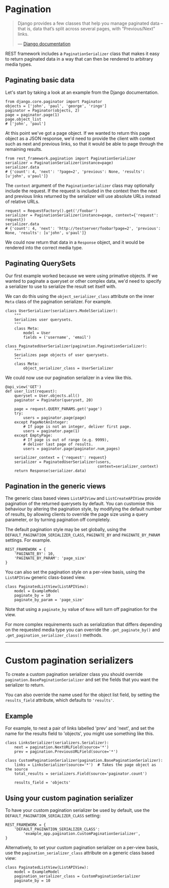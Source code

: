 <a class="github" href="pagination.py"></a>

# Pagination

> Django provides a few classes that help you manage paginated data – that is, data that’s split across several pages, with “Previous/Next” links.
>
> &mdash; [Django documentation][cite]

REST framework includes a `PaginationSerializer` class that makes it easy to return paginated data in a way that can then be rendered to arbitrary media types. 

## Paginating basic data

Let's start by taking a look at an example from the Django documentation.

    from django.core.paginator import Paginator
    objects = ['john', 'paul', 'george', 'ringo']
    paginator = Paginator(objects, 2)
    page = paginator.page(1)
    page.object_list
    # ['john', 'paul']

At this point we've got a page object.  If we wanted to return this page object as a JSON response, we'd need to provide the client with context such as next and previous links, so that it would be able to page through the remaining results.

    from rest_framework.pagination import PaginationSerializer
    serializer = PaginationSerializer(instance=page)
    serializer.data
    # {'count': 4, 'next': '?page=2', 'previous': None, 'results': [u'john', u'paul']}

The `context` argument of the `PaginationSerializer` class may optionally include the request.  If the request is included in the context then the next and previous links returned by the serializer will use absolute URLs instead of relative URLs.

    request = RequestFactory().get('/foobar')
    serializer = PaginationSerializer(instance=page, context={'request': request})
    serializer.data
    # {'count': 4, 'next': 'http://testserver/foobar?page=2', 'previous': None, 'results': [u'john', u'paul']}    

We could now return that data in a `Response` object, and it would be rendered into the correct media type.

## Paginating QuerySets

Our first example worked because we were using primative objects.  If we wanted to paginate a queryset or other complex data, we'd need to specify a serializer to use to serialize the result set itself with.

We can do this using the `object_serializer_class` attribute on the inner `Meta` class of the pagination serializer.  For example.

    class UserSerializer(serializers.ModelSerializer):
        """
        Serializes user querysets.
        """
        class Meta:
            model = User
            fields = ('username', 'email')

    class PaginatedUserSerializer(pagination.PaginationSerializer):
        """
        Serializes page objects of user querysets.
        """
        class Meta:
            object_serializer_class = UserSerializer

We could now use our pagination serializer in a view like this.

    @api_view('GET')
    def user_list(request):
        queryset = User.objects.all()
        paginator = Paginator(queryset, 20)

        page = request.QUERY_PARAMS.get('page')
        try:
            users = paginator.page(page)
        except PageNotAnInteger:
            # If page is not an integer, deliver first page.
            users = paginator.page(1)
        except EmptyPage:
            # If page is out of range (e.g. 9999),
            # deliver last page of results.
            users = paginator.page(paginator.num_pages)

        serializer_context = {'request': request}
        serializer = PaginatedUserSerializer(users,
                                             context=serializer_context)
        return Response(serializer.data)

## Pagination in the generic views

The generic class based views `ListAPIView` and `ListCreateAPIView` provide pagination of the returned querysets by default.  You can customise this behaviour by altering the pagination style, by modifying the default number of results, by allowing clients to override the page size using a query parameter, or by turning pagination off completely.

The default pagination style may be set globally, using the `DEFAULT_PAGINATION_SERIALIZER_CLASS`, `PAGINATE_BY` and `PAGINATE_BY_PARAM` settings.  For example.

    REST_FRAMEWORK = {
        'PAGINATE_BY': 10,
        'PAGINATE_BY_PARAM': 'page_size' 
    }

You can also set the pagination style on a per-view basis, using the `ListAPIView` generic class-based view.

    class PaginatedListView(ListAPIView):
        model = ExampleModel
        paginate_by = 10
        paginate_by_param = 'page_size'

Note that using a `paginate_by` value of `None` will turn off pagination for the view.

For more complex requirements such as serialization that differs depending on the requested media type you can override the `.get_paginate_by()` and `.get_pagination_serializer_class()` methods.

---

# Custom pagination serializers

To create a custom pagination serializer class you should override `pagination.BasePaginationSerializer` and set the fields that you want the serializer to return.

You can also override the name used for the object list field, by setting the `results_field` attribute, which defaults to `'results'`.

## Example

For example, to nest a pair of links labelled 'prev' and 'next', and set the name for the results field to 'objects', you might use something like this.

    class LinksSerializer(serializers.Serializer):
        next = pagination.NextURLField(source='*')
        prev = pagination.PreviousURLField(source='*')

    class CustomPaginationSerializer(pagination.BasePaginationSerializer):
        links = LinksSerializer(source='*')  # Takes the page object as the source
        total_results = serializers.Field(source='paginator.count')

        results_field = 'objects'

## Using your custom pagination serializer

To have your custom pagination serializer be used by default, use the `DEFAULT_PAGINATION_SERIALIZER_CLASS` setting:

    REST_FRAMEWORK = {
        'DEFAULT_PAGINATION_SERIALIZER_CLASS':
            'example_app.pagination.CustomPaginationSerializer',
    }

Alternatively, to set your custom pagination serializer on a per-view basis, use the `pagination_serializer_class` attribute on a generic class based view:

    class PaginatedListView(ListAPIView):
        model = ExampleModel
        pagination_serializer_class = CustomPaginationSerializer
        paginate_by = 10

[cite]: https://docs.djangoproject.com/en/dev/topics/pagination/
